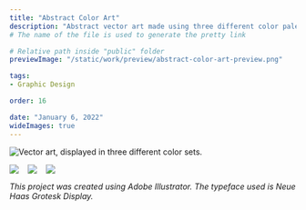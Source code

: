 ```yaml
---
title: "Abstract Color Art"
description: "Abstract vector art made using three different color palettes."
# The name of the file is used to generate the pretty link

# Relative path inside "public" folder
previewImage: "/static/work/preview/abstract-color-art-preview.png"

tags:
- Graphic Design

order: 16

date: "January 6, 2022"
wideImages: true
---
```


![Vector art, displayed in three different color sets.](/static/work/abstract-color-art/Chen_Brendan_Color_2.png)

<div class="collapseOnMobile" style="
  width: 100%; display: flex; flex-direction: row; align-items: flex-start; gap: 16px
">
  <img src="/static/work/abstract-color-art/Chen_Brendan_Color_Showcase_1.png">
  <img src="/static/work/abstract-color-art/Chen_Brendan_Color_Showcase_2.png">
  <img src="/static/work/abstract-color-art/Chen_Brendan_Color_Showcase_3.png">
</div>

*This project was created using Adobe Illustrator. The typeface used is Neue Haas Grotesk Display.*